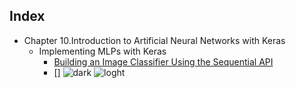 ## Index
* Chapter 10.Introduction to Artificial Neural Networks with Keras
   * Implementing MLPs with Keras
     * [Building an Image Classifier Using the Sequential API]()
     * []
![dark](https://user-images.githubusercontent.com/12748752/143572000-059f26cd-599d-4daf-a5ed-aa0dc1986965.png)
![loght](https://user-images.githubusercontent.com/12748752/143572007-3e36b5ab-287f-4659-bf18-efc819f97305.png)
